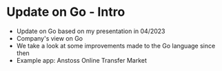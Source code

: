 # Update on Go - Intro 
* Update on Go based on my presentation in 04/2023
* Company's view on Go
* We take a look at some improvements made to the Go language since then
* Example app: Anstoss Online Transfer Market 
